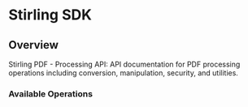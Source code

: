 # Stirling SDK

## Overview

Stirling PDF - Processing API: API documentation for PDF processing operations including conversion, manipulation, security, and utilities.

### Available Operations

